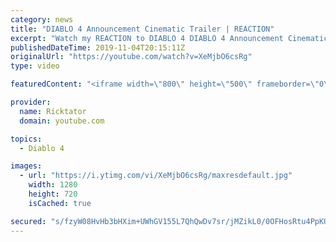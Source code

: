 ```yaml
---
category: news
title: "DIABLO 4 Announcement Cinematic Trailer | REACTION"
excerpt: "Watch my REACTION to DIABLO 4 DIABLO 4 Announcement Cinematic Trailer We finally get the announcement we've all wanted, Diablo 4 and Lillith are ..."
publishedDateTime: 2019-11-04T20:15:11Z
originalUrl: "https://youtube.com/watch?v=XeMjbO6csRg"
type: video

featuredContent: "<iframe width=\"800\" height=\"500\" frameborder=\"0\" src=\"https://www.youtube.com/embed/XeMjbO6csRg\" allow=\"accelerometer; autoplay; encrypted-media; gyroscope; picture-in-picture\" allowfullscreen></iframe>"

provider:
  name: Ricktator
  domain: youtube.com

topics:
  - Diablo 4

images:
  - url: "https://i.ytimg.com/vi/XeMjbO6csRg/maxresdefault.jpg"
    width: 1280
    height: 720
    isCached: true

secured: "s/fzyW08HvHb3bHXim+UWhGV155L7QhQwDv7sr/jMZikL0/0OFHosRtu4PpKUeOOteYt1IBoIWeneOaJyOuAZivy54/MUrWyBoG571S23CUmxzyaTAXNxtVoqMEqXnhOaObtaEFrSYBMWBeofMFuVrUJ8FOTx5n1CmNi3a4Ir/64CAdCH65A904obz/BUDJYQeoNXO+7kLP5ecJxu261jrO/FuPWV/7HirYXhHgeg5DExbZRmKu7paCNs98y6lwSnOw7r7Ap39AdueNyBTKToh4XTxQeyOVxHFIFQYQ0Js3zH7V/dUhNBMZDcxtrkf99TkvEZJHG5DD4H28prL4g+TQYeEIgyYdXsaS+BE6Spx61Ht4aEYjBaq3mw5Ga9PWETg3v6blCM3qWseLCcVXRo/EOkjThmUFpGbmzXHiEFJmgLpV2hLbCgg0Drfx43qHD;4VeTMXRTP5LeIPcFFRZ4fg=="
---
```


